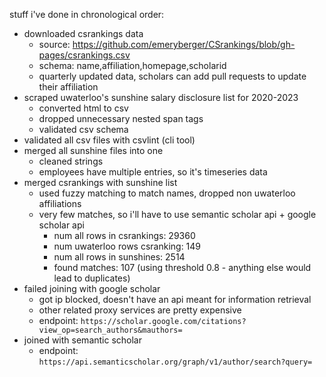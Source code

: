 stuff i've done in chronological order:

- downloaded csrankings data
    - source: https://github.com/emeryberger/CSrankings/blob/gh-pages/csrankings.csv
    - schema: name,affiliation,homepage,scholarid
    - quarterly updated data, scholars can add pull requests to update their affiliation
- scraped uwaterloo's sunshine salary disclosure list for 2020-2023
    - converted html to csv
    - dropped unnecessary nested span tags
    - validated csv schema
- validated all csv files with csvlint (cli tool)
- merged all sunshine files into one
    - cleaned strings
    - employees have multiple entries, so it's timeseries data
- merged csrankings with sunshine list
    - used fuzzy matching to match names, dropped non uwaterloo affiliations
    - very few matches, so i'll have to use semantic scholar api + google scholar api
        - num all rows in csrankings: 29360
        - num uwaterloo rows csranking: 149
        - num all rows in sunshines: 2514
        - found matches: 107 (using threshold 0.8 - anything else would lead to duplicates)
- failed joining with google scholar
    - got ip blocked, doesn't have an api meant for information retrieval
    - other related proxy services are pretty expensive
    - endpoint: `https://scholar.google.com/citations?view_op=search_authors&mauthors=`
- joined with semantic scholar
    - endpoint: `https://api.semanticscholar.org/graph/v1/author/search?query=`



<!-- 
-   b) use csrankings → failures: 1122/2051 (54%) ❌
-   c) use the semantic scholar api → failures: 0417/2051 (20%) ✅

-   join salary table with the researcher's performance table ✅

-   find correlation and visualize data from the joined table → parallel coordinates plot ✅

-->

